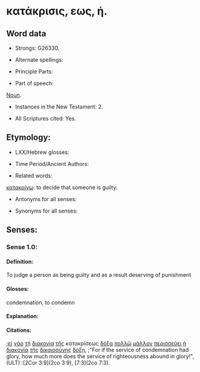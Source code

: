 # κατάκρισις, εως, ἡ.

<!-- Status: S2=Needs2ndReview -->
<!-- Lexica used for edits: BDAG, FFM, LN, BN, A-S -->

## Word data

* Strongs: G26330.


* Alternate spellings:

* Principle Parts: 

* Part of speech: 

[Noun](http://ugg.readthedocs.io/en/latest/noun.html).

* Instances in the New Testament: 2.

* All Scriptures cited: Yes.

## Etymology: 

* LXX/Hebrew glosses: 

* Time Period/Ancient Authors: 

* Related words: 

[κατακρίνω](../G26320/01.md): to decide that someone is guilty.

* Antonyms for all senses:

* Synonyms for all senses: 

## Senses:

### Sense 1.0:

#### Definition: 

To judge a person as being guilty and as a result deserving of punishment

#### Glosses:

condemnation, to condemn

#### Explanation:

#### Citations:

;[εἰ](../G14870/01.md) [γὰρ](../G10630/01.md) [τῇ](../G35880/01.md) [διακονίᾳ](../G12480/01.md) [τῆς](../G35880/01.md) κατακρίσεως [δόξα](../G13910/01.md) [πολλῷ](../G41830/01.md) [μᾶλλον](../G31230/01.md) [περισσεύει](../G40520/01.md) [ἡ](../G35880/01.md) [διακονία](../G12480/01.md) [τῆς](../G35880/01.md) [δικαιοσύνης](../G13430/01.md) [δόξῃ](../G13910/01.md), 
;"For if the service of condemnation had glory, how much more does the service of righteousness abound in glory!",  (ULT)
:[2Cor 3:9](2co 3:9),  [7:3](2co 7:3).
